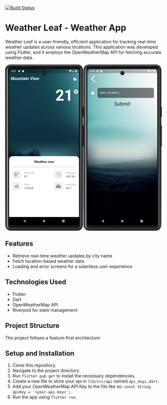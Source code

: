 <a href="https://github.com/Ayman-tron/weatherLeaf/actions"><img src="https://github.com/Ayman-tron/weatherLeaf/workflows/Run Tests/badge.svg" alt="Build Status"></a>

# Weather Leaf - Weather App

Weather Leaf is a user-friendly, efficient application for tracking real-time weather updates across various locations.
This application was developed using Flutter, and it employs the OpenWeatherMap API for fetching accurate weather data.

<div style="display: flex; justify-content: center;">
  <img src="assets/images/home_screen.png" alt="Home Screen" style="max-width: 50%; height: auto;">
  <img src="assets/images/city_screen.png" alt="City Screen" style="max-width: 50%; height: auto;">
</div>


## Features

- Retrieve real-time weather updates by city name
- Fetch location-based weather data
- Loading and error screens for a seamless user experience

## Technologies Used

- Flutter
- Dart
- OpenWeatherMap API
- Riverpod for state management

## Project Structure

The project follows a feature-first architecture

## Setup and Installation

1. Clone this repository.
2. Navigate to the project directory.
3. Run `flutter pub get` to install the necessary dependencies.
4. Create a new file to store your api in `lib/src/api` named `api_keys.dart`.
5. Add your OpenWeatherMap API Key to the file like so: `const String apiKey = '<your-api-key>';`.
6. Run the app using `flutter run`.
